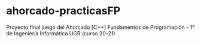 # ahorcado-practicasFP
Proyecto final juego del Ahorcado [C++]
Fundamentos de Programación - 1º de Ingeniería Informática UGR (curso 20-21)
